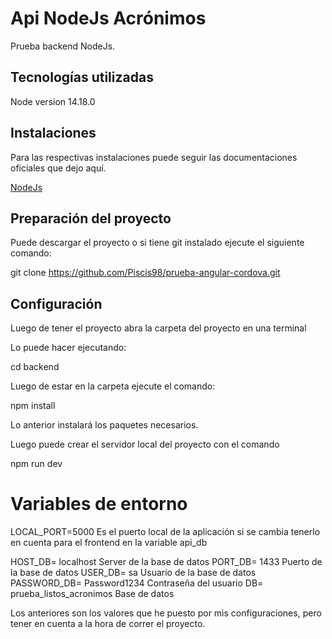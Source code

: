 # Api NodeJs Acrónimos

Prueba backend NodeJs.

## Tecnologías utilizadas

Node version 14.18.0

## Instalaciones

Para las respectivas instalaciones puede seguir las documentaciones oficiales que dejo aquí.

[NodeJs](https://nodejs.org/es/download/)

## Preparación del proyecto

Puede descargar el proyecto o si tiene git instalado ejecute el siguiente comando:

git clone https://github.com/Piscis98/prueba-angular-cordova.git

## Configuración

Luego de tener el proyecto abra la carpeta del proyecto en una terminal  

Lo puede hacer ejecutando:

cd backend

Luego de estar en la carpeta ejecute el comando:

npm install

Lo anterior instalará los paquetes necesarios.

Luego puede crear el servidor local del proyecto con el comando

npm run dev

# Variables de entorno

LOCAL_PORT=5000 Es el puerto local de la aplicación si se cambia tenerlo en cuenta para el frontend en la variable api_db

HOST_DB= localhost Server de la base de datos
PORT_DB= 1433 Puerto de la base de datos
USER_DB= sa Usuario de la base de datos
PASSWORD_DB= Password1234 Contraseña del usuario
DB= prueba_listos_acronimos Base de datos 

Los anteriores son los valores que he puesto por mis configuraciones, pero tener en cuenta a la hora de correr el proyecto.
